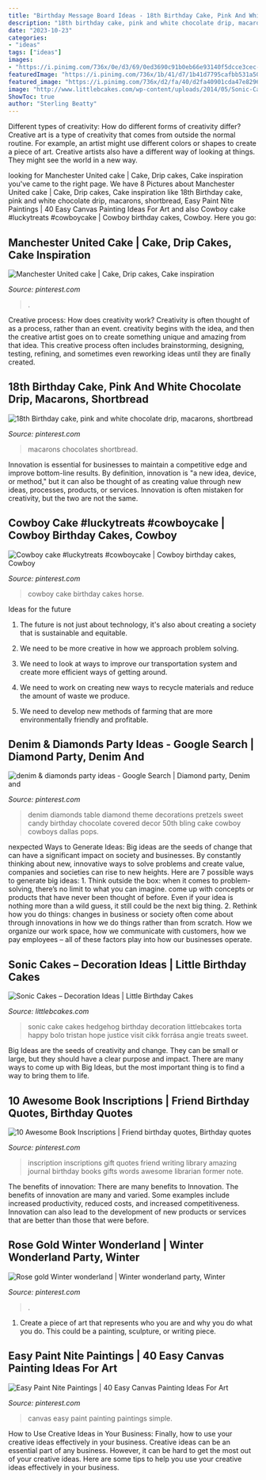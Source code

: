 ```yaml
---
title: "Birthday Message Board Ideas - 18th Birthday Cake, Pink And White Chocolate Drip, Macarons, Shortbread"
description: "18th birthday cake, pink and white chocolate drip, macarons, shortbread"
date: "2023-10-23"
categories:
- "ideas"
tags: ["ideas"]
images:
- "https://i.pinimg.com/736x/0e/d3/69/0ed3690c91b0eb66e93140f5dcce3cec--menu.jpg"
featuredImage: "https://i.pinimg.com/736x/1b/41/d7/1b41d7795cafbb531a50e74d58604d08.jpg"
featured_image: "https://i.pinimg.com/736x/d2/fa/40/d2fa40901cda47e8296e5101fc6e4e00.jpg"
image: "http://www.littlebcakes.com/wp-content/uploads/2014/05/Sonic-Cakes-768x1024.jpg"
ShowToc: true
author: "Sterling Beatty"
---
```



Different types of creativity: How do different forms of creativity differ?
Creative art is a type of creativity that comes from outside the normal routine. For example, an artist might use different colors or shapes to create a piece of art. Creative artists also have a different way of looking at things. They might see the world in a new way.

	

		
looking for Manchester United cake | Cake, Drip cakes, Cake inspiration you've came to the right page. We have 8 Pictures about Manchester United cake | Cake, Drip cakes, Cake inspiration like 18th Birthday cake, pink and white chocolate drip, macarons, shortbread, Easy Paint Nite Paintings | 40 Easy Canvas Painting Ideas For Art and also Cowboy cake #luckytreats #cowboycake | Cowboy birthday cakes, Cowboy. Here you go:
		
    
## Manchester United Cake | Cake, Drip Cakes, Cake Inspiration

<img loading=lazy src="https://i.pinimg.com/736x/1d/49/33/1d493326be88660fc467910c077e91a6.jpg" onerror="this.onerror=null;this.src='https://tse2.mm.bing.net/th?id=OIP.2Mj8fAyasqy4KWT9R_ENpQHaLH&amp;pid=15.1';" alt="Manchester United cake | Cake, Drip cakes, Cake inspiration">

_Source: pinterest.com_

>. 

	

Creative process: How does creativity work?
Creativity is often thought of as a process, rather than an event. creativity begins with the idea, and then the creative artist goes on to create something unique and amazing from that idea. This creative process often includes brainstorming, designing, testing, refining, and sometimes even reworking ideas until they are finally created.

    
## 18th Birthday Cake, Pink And White Chocolate Drip, Macarons, Shortbread

<img loading=lazy src="https://i.pinimg.com/736x/d2/fa/40/d2fa40901cda47e8296e5101fc6e4e00.jpg" onerror="this.onerror=null;this.src='https://tse4.mm.bing.net/th?id=OIP.Zb01vRlKzZA_dfdaZMqBwQHaJ3&amp;pid=15.1';" alt="18th Birthday cake, pink and white chocolate drip, macarons, shortbread">

_Source: pinterest.com_

>macarons chocolates shortbread. 

	

Innovation is essential for businesses to maintain a competitive edge and improve bottom-line results. By definition, innovation is "a new idea, device, or method," but it can also be thought of as creating value through new ideas, processes, products, or services. Innovation is often mistaken for creativity, but the two are not the same.

    
## Cowboy Cake #luckytreats #cowboycake | Cowboy Birthday Cakes, Cowboy

<img loading=lazy src="https://i.pinimg.com/736x/55/0d/d1/550dd1c31e60e9f85161325fabddc374--cowboy-cakes-cake-designs.jpg" onerror="this.onerror=null;this.src='https://tse4.mm.bing.net/th?id=OIP.EhlVuN1IT2Bq5Y2qLc137AHaJ6&amp;pid=15.1';" alt="Cowboy cake #luckytreats #cowboycake | Cowboy birthday cakes, Cowboy">

_Source: pinterest.com_

>cowboy cake birthday cakes horse. 

	

Ideas for the future
1. The future is not just about technology, it's also about creating a society that is sustainable and equitable.
2. We need to be more creative in how we approach problem solving.

3. We need to look at ways to improve our transportation system and create more efficient ways of getting around.

4. We need to work on creating new ways to recycle materials and reduce the amount of waste we produce.

5. We need to develop new methods of farming that are more environmentally friendly and profitable.

    
## Denim &amp; Diamonds Party Ideas - Google Search | Diamond Party, Denim And

<img loading=lazy src="https://i.pinimg.com/736x/5d/86/f8/5d86f8179604d904c552f1c4cdb58ba0.jpg" onerror="this.onerror=null;this.src='https://tse4.mm.bing.net/th?id=OIP.3uzDyRcEb7Gpf2zhHPQx7wHaLH&amp;pid=15.1';" alt="denim &amp; diamonds party ideas - Google Search | Diamond party, Denim and">

_Source: pinterest.com_

>denim diamonds table diamond theme decorations pretzels sweet candy birthday chocolate covered decor 50th bling cake cowboy cowboys dallas pops. 

	

nexpected Ways to Generate Ideas:
Big ideas are the seeds of change that can have a significant impact on society and businesses. By constantly thinking about new, innovative ways to solve problems and create value, companies and societies can rise to new heights. Here are 7 possible ways to generate big ideas: 1. Think outside the box: when it comes to problem-solving, there’s no limit to what you can imagine. come up with concepts or products that have never been thought of before. Even if your idea is nothing more than a wild guess, it still could be the next big thing. 2. Rethink how you do things: changes in business or society often come about through innovations in how we do things rather than from scratch. How we organize our work space, how we communicate with customers, how we pay employees – all of these factors play into how our businesses operate.

    
## Sonic Cakes – Decoration Ideas | Little Birthday Cakes

<img loading=lazy src="http://www.littlebcakes.com/wp-content/uploads/2014/05/Sonic-Cakes-768x1024.jpg" onerror="this.onerror=null;this.src='https://tse4.mm.bing.net/th?id=OIP.MyqhpkHc9yEPz6Bus1-PPAHaJ4&amp;pid=15.1';" alt="Sonic Cakes – Decoration Ideas | Little Birthday Cakes">

_Source: littlebcakes.com_

>sonic cake cakes hedgehog birthday decoration littlebcakes torta happy bolo tristan hope justice visit cikk forrása angie treats sweet. 

	

Big Ideas are the seeds of creativity and change. They can be small or large, but they should have a clear purpose and impact. There are many ways to come up with Big Ideas, but the most important thing is to find a way to bring them to life.

    
## 10 Awesome Book Inscriptions | Friend Birthday Quotes, Birthday Quotes

<img loading=lazy src="https://i.pinimg.com/736x/0e/d3/69/0ed3690c91b0eb66e93140f5dcce3cec--menu.jpg" onerror="this.onerror=null;this.src='https://tse3.mm.bing.net/th?id=OIP.wY1xkrnk8vR1m4N3Qg05IAHaJ4&amp;pid=15.1';" alt="10 Awesome Book Inscriptions | Friend birthday quotes, Birthday quotes">

_Source: pinterest.com_

>inscription inscriptions gift quotes friend writing library amazing journal birthday books gifts words awesome librarian former note. 

	

The benefits of innovation: There are many benefits to Innovation.
The benefits of innovation are many and varied. Some examples include increased productivity, reduced costs, and increased competitiveness. Innovation can also lead to the development of new products or services that are better than those that were before.

    
## Rose Gold Winter Wonderland | Winter Wonderland Party, Winter

<img loading=lazy src="https://i.pinimg.com/736x/1b/41/d7/1b41d7795cafbb531a50e74d58604d08.jpg" onerror="this.onerror=null;this.src='https://tse4.mm.bing.net/th?id=OIP.Fzuh1Wpt4KQgdWAWd0UovAHaJ3&amp;pid=15.1';" alt="Rose gold Winter wonderland | Winter wonderland party, Winter">

_Source: pinterest.com_

>. 

	

1. Create a piece of art that represents who you are and why you do what you do. This could be a painting, sculpture, or writing piece. 

    
## Easy Paint Nite Paintings | 40 Easy Canvas Painting Ideas For Art

<img loading=lazy src="https://i.pinimg.com/736x/ab/0d/46/ab0d460c2522fd439d8519e91505227f.jpg" onerror="this.onerror=null;this.src='https://tse2.mm.bing.net/th?id=OIP.kiqhG3nhIJnsqTNH2iVxNAHaLt&amp;pid=15.1';" alt="Easy Paint Nite Paintings | 40 Easy Canvas Painting Ideas For Art">

_Source: pinterest.com_

>canvas easy paint painting paintings simple. 

	

How to Use Creative Ideas in Your Business: Finally, how to use your creative ideas effectively in your business.
Creative ideas can be an essential part of any business. However, it can be hard to get the most out of your creative ideas. Here are some tips to help you use your creative ideas effectively in your business.

